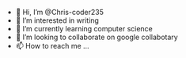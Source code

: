 - 👋 Hi, I’m @Chris-coder235
- 👀 I’m interested in writing
- 🌱 I’m currently learning computer science
- 💞️ I’m looking to collaborate on google collabotary
- 📫 How to reach me ...

<!---
Chris-coder235/Chris-coder235 is a ✨ special ✨ repository because its `README.md` (this file) appears on your GitHub profile.
You can click the Preview link to take a look at your changes.
--->
